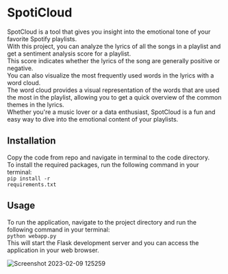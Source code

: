 # SpotiCloud

SpotCloud is a tool that gives you insight into the emotional tone of your favorite Spotify playlists.<br>
With this project, you can analyze the lyrics of all the songs in a playlist and get a sentiment analysis score for a playlist.<br>
This score indicates whether the lyrics of the song are generally positive or negative.<br>
You can also visualize the most frequently used words in the lyrics with a word cloud.<br>
The word cloud provides a visual representation of the words that are used the most in the playlist,
allowing you to get a quick overview of the common themes in the lyrics.<br> 
Whether you're a music lover or a data enthusiast, SpotCloud is a fun and easy way to dive into the emotional
content of your playlists.<br>

## Installation

Copy the code from repo and navigate in terminal to the code directory.<br> To install the required packages, run the following command in your terminal:
<br><code>pip install -r requirements.txt</code>

## Usage

To run the application, navigate to the project directory and run the following command in your terminal: <br><code>python webapp.py</code> <br>
This will start the Flask development server and you can access the application in your web browser.

![Screenshot 2023-02-09 125259](https://user-images.githubusercontent.com/56644580/217774853-2ff1b29b-55ea-4af5-b2d8-a1ab50dc7f3e.jpg)
